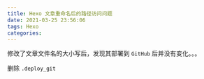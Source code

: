 ```yaml
---
title: Hexo 文章重命名后的路径访问问题
date: 2021-03-25 23:56:06
tags: Hexo
categories:
---
```


修改了文章文件名的大小写后，发现其部署到 `GitHub` 后并没有变化。。。

<!--more-->

删除 `.deploy_git`
